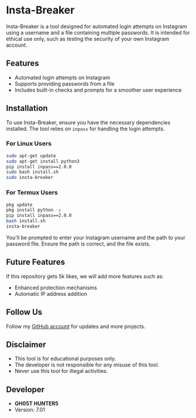 # Insta-Breaker

Insta-Breaker is a tool designed for automated login attempts on Instagram using a username and a file containing multiple passwords. It is intended for ethical use only, such as testing the security of your own Instagram account.

## Features

- Automated login attempts on Instagram
- Supports providing passwords from a file
- Includes built-in checks and prompts for a smoother user experience

## Installation

To use Insta-Breaker, ensure you have the necessary dependencies installed. The tool relies on `inpass` for handling the login attempts.

### For Linux Users

```bash
sudo apt-get update
sudo apt-get install python3
pip install inpass==2.0.0
sudo bash install.sh
sudo insta-breaker
```

### For Termux Users

```bash
pkg update
pkg install python -y
pip install inpass==2.0.0
bash install.sh
insta-breaker
```

You'll be prompted to enter your Instagram username and the path to your password file. Ensure the path is correct, and the file exists.

## Future Features

If this repository gets 5k likes, we will add more features such as:

- Enhanced protection mechanisms
- Automatic IP address addition

## Follow Us

Follow my [GitHub account](https://github.com/GH05T-HUNTER5) for updates and more projects.

## Disclaimer

- This tool is for educational purposes only.
- The developer is not responsible for any misuse of this tool.
- Never use this tool for illegal activities.

## Developer

- **GH05T HUNTER5**
- Version: 7.01
